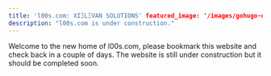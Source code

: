 ```yaml
---
title: 'l00s.com: XIΞLΞVAN SOLUTIONS' featured_image: '/images/gohugo-default-sample-hero-image.jpg'
description: "l00s.com is under construction."
---
```


Welcome to the new home of l00s.com, please bookmark this website and check back in a couple of days. The website is
still under construction but it should be completed soon.
